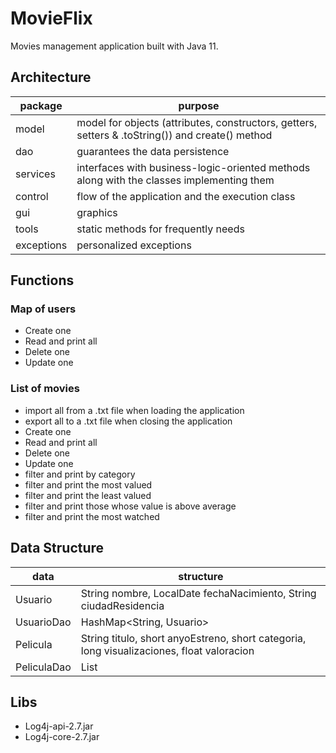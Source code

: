 # MovieFlix
Movies management application built with Java 11.

## Architecture
|package|purpose|
|----------------|-------------------------------|
|model|model for objects (attributes, constructors, getters, setters & .toString()) and create() method|
|dao|guarantees the data persistence|
|services|interfaces with business-logic-oriented methods along with the classes implementing them|
|control|flow of the application and the execution class|
|gui|graphics|
|tools|static methods for frequently needs|
|exceptions|personalized exceptions|

## Functions
### Map of users
 - Create one
 - Read and print all
 - Delete one
 - Update one

### List of movies
 - import all from a .txt file when loading the application
 - export all to a .txt file when closing the application
 - Create one
 - Read and print all
 - Delete one
 - Update one
 - filter and print by category
 - filter and print the most valued
 - filter and print the least valued
 - filter and print those whose value is above average
 - filter and print the most watched

## Data Structure
|data|structure|
|----------------|-------------------------------|
|Usuario|String nombre, LocalDate fechaNacimiento, String ciudadResidencia|
|UsuarioDao|HashMap<String, Usuario>|
|Pelicula|String titulo, short anyoEstreno, short categoria, long visualizaciones, float valoracion|
|PeliculaDao|List<Pelicula>|

## Libs
 - Log4j-api-2.7.jar
 - Log4j-core-2.7.jar
